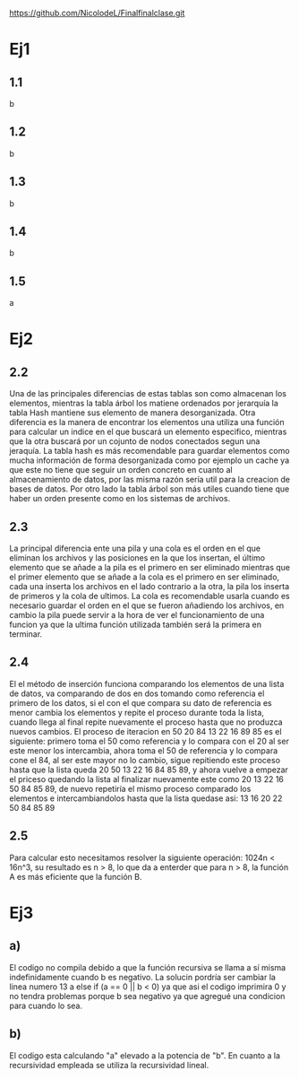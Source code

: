 https://github.com/NicolodeL/Finalfinalclase.git
# Ej1
## 1.1 
b
## 1.2
b
## 1.3
b
## 1.4
b
## 1.5
a
# Ej2
## 2.2
Una de las principales diferencias de estas tablas son como almacenan los elementos, mientras la tabla árbol los matiene ordenados por jerarquía la tabla Hash mantiene sus elemento de manera desorganizada. Otra diferencia es la manera de encontrar los elementos una utiliza una función para calcular un indice en el que buscará un elemento especifico, mientras que la otra buscará por un cojunto de nodos conectados segun una jeraquía.
La tabla hash es más recomendable para guardar elementos como mucha información de forma desorganizada como por ejemplo un cache ya que este no tiene que seguir un orden concreto en cuanto al almacenamiento de datos, por las misma razón sería util para la creacion de bases de datos. Por otro lado la tabla árbol son más utiles cuando tiene que haber un orden presente como en los sistemas de archivos.
## 2.3
La principal diferencia ente una pila y una cola es el orden en el que eliminan los archivos y las posiciones en la que los insertan, el último elemento que se añade a la pila es el primero en ser eliminado mientras que el primer elemento que se añade a la cola es el primero en ser eliminado, cada una inserta los archivos en el lado contrario a la otra, la pila los inserta de primeros y la cola de ultimos. La cola es recomendable usarla cuando es necesario guardar el orden en el que se fueron añadiendo los archivos, en cambio la pila puede servir a la hora de ver el funcionamiento de una funcion ya que la ultima función utilizada también será la primera en terminar.
## 2.4
El el método de inserción funciona comparando los elementos de una lista de datos, va comparando de dos en dos tomando como referencia el primero de los datos, si el con el que compara su dato de referencia es menor cambia los elementos y repite el proceso durante toda la lista, cuando llega al final repite nuevamente el proceso hasta que no produzca nuevos cambios.
El proceso de iteracion en 50 20 84 13 22 16 89 85 es el siguiente: primero toma el 50 como referencia y lo compara con el 20 al ser este menor los intercambia, ahora toma el 50 de referencia y lo compara cone el 84, al ser este mayor no lo cambio, sigue repitiendo este proceso hasta que la lista queda 20 50 13 22 16  84 85 89, y ahora vuelve a empezar el priceso quedando la lista al finalizar nuevamente este como 20 13 22 16 50 84 85 89, de nuevo repetiría el mismo proceso comparado los elementos e intercambiandolos hasta que la lista quedase asi: 13 16 20 22 50 84 85 89
## 2.5
Para calcular esto necesitamos resolver la siguiente operación: 1024n < 16n^3, su resultado es n > 8, lo que da a enterder que para n > 8, la función A es más eficiente que la función B.
# Ej3
## a)
El codigo no compila debido a que la función recursiva se llama a sí misma indefinidamente cuando b es negativo. La solucin pordría ser cambiar la linea numero 13 a else if (a == 0 || b < 0) ya que asi el codigo imprimira 0 y no tendra problemas porque b sea negativo ya que agregué una condicion para cuando lo sea.
## b)
El codigo esta calculando "a" elevado a la potencia de "b".
En cuanto a la recursividad empleada se utiliza la recursividad lineal.

